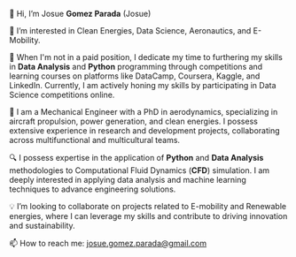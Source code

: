 👋 Hi, I’m Josue **Gomez Parada**  (Josue)

👀 I’m interested in Clean Energies, Data Science, Aeronautics, and E-Mobility.

🌱 When I'm not in a paid position, I dedicate my time to furthering my skills in **Data Analysis** and **Python** programming through competitions and learning courses on platforms like DataCamp, Coursera, Kaggle, and LinkedIn. Currently, I am actively honing my skills by participating in Data Science competitions online.

💼 I am a Mechanical Engineer with a PhD in aerodynamics, specializing in aircraft propulsion, power generation, and clean energies. I possess extensive experience in research and development projects, collaborating across multifunctional and multicultural teams.

🔍 I possess expertise in the application of **Python** and **Data Analysis** methodologies to Computational Fluid Dynamics (**CFD**) simulation. I am deeply interested in applying data analysis and machine learning techniques to advance engineering solutions.

💡 I’m looking to collaborate on projects related to E-mobility and Renewable energies, where I can leverage my skills and contribute to driving innovation and sustainability.

📫 How to reach me: [josue.gomez.parada@gmail.com](mailto:josue.gomez.parada@gmail.com)

<!---
jgp-13/jgp-13 is a ✨ special ✨ repository because its `README.md` (this file) appears on your GitHub profile.
You can click the Preview link to take a look at your changes.
--->
